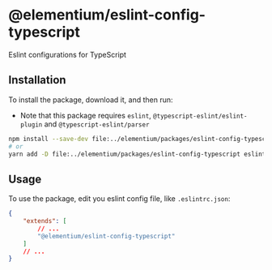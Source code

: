 # @elementium/eslint-config-typescript

Eslint configurations for TypeScript

## Installation

To install the package, download it, and then run:

- Note that this package requires `eslint`, `@typescript-eslint/eslint-plugin` and `@typescript-eslint/parser`

```sh
npm install --save-dev file:../elementium/packages/eslint-config-typescript eslint @typescript-eslint/eslint-plugin @typescript-eslint/parser
# or
yarn add -D file:../elementium/packages/eslint-config-typescript eslint @typescript-eslint/eslint-plugin @typescript-eslint/parser
```

## Usage

To use the package, edit you eslint config file, like `.eslintrc.json`:

```json
{
    "extends": [
        // ...
        "@elementium/eslint-config-typescript"
    ]
    // ...
}
```
